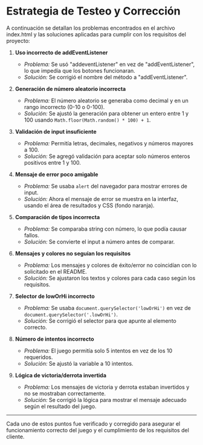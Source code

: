 # Estrategia de Testeo y Corrección

A continuación se detallan los problemas encontrados en el archivo index.html y las soluciones aplicadas para cumplir con los requisitos del proyecto:

1. **Uso incorrecto de addEventListener**
   - *Problema:* Se usó "addeventListener" en vez de "addEventListener", lo que impedía que los botones funcionaran.
   - *Solución:* Se corrigió el nombre del método a "addEventListener".

2. **Generación de número aleatorio incorrecta**
   - *Problema:* El número aleatorio se generaba como decimal y en un rango incorrecto (0-10 o 0-100).
   - *Solución:* Se ajustó la generación para obtener un entero entre 1 y 100 usando `Math.floor(Math.random() * 100) + 1`.

3. **Validación de input insuficiente**
   - *Problema:* Permitía letras, decimales, negativos y números mayores a 100.
   - *Solución:* Se agregó validación para aceptar solo números enteros positivos entre 1 y 100.

4. **Mensaje de error poco amigable**
   - *Problema:* Se usaba `alert` del navegador para mostrar errores de input.
   - *Solución:* Ahora el mensaje de error se muestra en la interfaz, usando el área de resultados y CSS (fondo naranja).

5. **Comparación de tipos incorrecta**
   - *Problema:* Se comparaba string con número, lo que podía causar fallos.
   - *Solución:* Se convierte el input a número antes de comparar.

6. **Mensajes y colores no seguían los requisitos**
   - *Problema:* Los mensajes y colores de éxito/error no coincidían con lo solicitado en el README.
   - *Solución:* Se ajustaron los textos y colores para cada caso según los requisitos.

7. **Selector de lowOrHi incorrecto**
   - *Problema:* Se usaba `document.querySelector('lowOrHi')` en vez de `document.querySelector('.lowOrHi')`.
   - *Solución:* Se corrigió el selector para que apunte al elemento correcto.

8. **Número de intentos incorrecto**
   - *Problema:* El juego permitía solo 5 intentos en vez de los 10 requeridos.
   - *Solución:* Se ajustó la variable a 10 intentos.

9. **Lógica de victoria/derrota invertida**
   - *Problema:* Los mensajes de victoria y derrota estaban invertidos y no se mostraban correctamente.
   - *Solución:* Se corrigió la lógica para mostrar el mensaje adecuado según el resultado del juego.

---

Cada uno de estos puntos fue verificado y corregido para asegurar el funcionamiento correcto del juego y el cumplimiento de los requisitos del cliente.